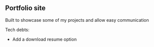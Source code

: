 ## Portfolio site

Built to showcase some of my projects and allow easy communication

Tech debts:
- Add a download resume option